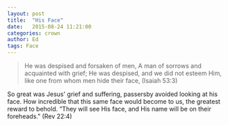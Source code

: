 ```yaml
---
layout: post
title:  "His Face"
date:   2015-08-24 11:21:00
categories: crown
author: Ed
tags: Face
---
```


> He was despised and forsaken of men, A man of sorrows and acquainted with grief; He was despised, and we did not esteem Him, like one from whom men hide their face,  (Isaiah 53:3)

So great was Jesus' grief and suffering, passersby avoided looking at his face. How incredible that this same face would become to us, the greatest reward to behold. “They will see His face, and His name will be on their foreheads." (Rev 22:4)

